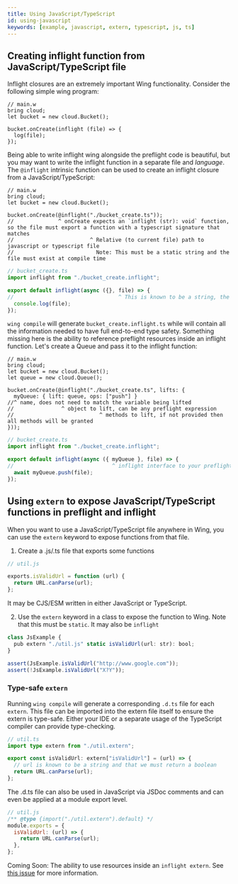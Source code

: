 ```yaml
---
title: Using JavaScript/TypeScript
id: using-javascript
keywords: [example, javascript, extern, typescript, js, ts]
---
```


## Creating inflight function from JavaScript/TypeScript file

Inflight closures are an extremely important Wing functionality. Consider the following simple wing program:

```wing
// main.w
bring cloud;
let bucket = new cloud.Bucket();

bucket.onCreate(inflight (file) => {
  log(file);
});
```

Being able to write inflight wing alongside the preflight code is beautiful, but you may want to write the inflight function in a separate file and *language*. The `@inflight` intrinsic function can be used to create an inflight closure from a JavaScript/TypeScript:

```wing
// main.w
bring cloud;
let bucket = new cloud.Bucket();

bucket.onCreate(@inflight("./bucket_create.ts"));
//              ^ onCreate expects an `inflight (str): void` function, so the file must export a function with a typescript signature that matches
//                        ^ Relative (to current file) path to javascript or typescript file
//                          Note: This must be a static string and the file must exist at compile time
```

```ts
// bucket_create.ts
import inflight from "./bucket_create.inflight";

export default inflight(async ({}, file) => {
//                                 ^ This is known to be a string, the first positional argument needed for `onCreate`
  console.log(file);
});
```

`wing compile` will generate `bucket_create.inflight.ts` while will contain all the information needed to have full end-to-end type safety.
Something missing here is the ability to reference preflight resources inside an inflight function. Let's create a Queue and pass it to the inflight function:

```wing
// main.w
bring cloud;
let bucket = new cloud.Bucket();
let queue = new cloud.Queue();

bucket.onCreate(@inflight("./bucket_create.ts", lifts: { 
  myQueue: { lift: queue, ops: ["push"] }
//^ name, does not need to match the variable being lifted
//               ^ object to lift, can be any preflight expression
//                           ^ methods to lift, if not provided then all methods will be granted
}));
``` 

```ts
// bucket_create.ts
import inflight from "./bucket_create.inflight";

export default inflight(async ({ myQueue }, file) => {
//                               ^ inflight interface to your preflight queue
  await myQueue.push(file);
});
```

## Using `extern` to expose JavaScript/TypeScript functions in preflight and inflight

When you want to use a JavaScript/TypeScript file anywhere in Wing, you can use the `extern` keyword to expose functions from that file.

1. Create a .js/.ts file that exports some functions

```js
// util.js

exports.isValidUrl = function (url) {
  return URL.canParse(url);
};
```

It may be CJS/ESM written in either JavaScript or TypeScript.

2. Use the `extern` keyword in a class to expose the function to Wing. Note that this must be `static`. It may also be `inflight`

```ts
class JsExample {
  pub extern "./util.js" static isValidUrl(url: str): bool;
}

assert(JsExample.isValidUrl("http://www.google.com"));
assert(!JsExample.isValidUrl("X?Y"));
```

### Type-safe `extern`

Running `wing compile` will generate a corresponding `.d.ts` file for each `extern`. This file can be imported into the extern file itself to ensure the extern is type-safe. Either your IDE or a separate usage of the TypeScript compiler can provide type-checking.

```ts
// util.ts
import type extern from "./util.extern";

export const isValidUrl: extern["isValidUrl"] = (url) => {
  // url is known to be a string and that we must return a boolean
  return URL.canParse(url);
};
```

The .d.ts file can also be used in JavaScript via JSDoc comments and can even be applied at a module export level.

```js
// util.js
/** @type {import("./util.extern").default} */
module.exports = {
  isValidUrl: (url) => {
    return URL.canParse(url);
  },
};
```

Coming Soon: The ability to use resources inside an `inflight extern`. See [this issue](https://github.com/winglang/wing/issues/76) for more information.
